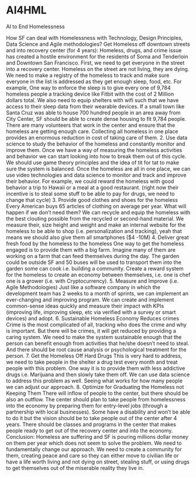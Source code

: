 # AI4HML

AI to End Homelessness  

How SF can deal with Homelessness with Technology, Design Principles, Data Science and Agile methodologies?
Get Homeless off downtown streets and into recovery center (for 4 years):
Homeless, drugs, and crime issue has created a hostile environment for the residents of Soma and Tenderloin and Downtown San Francisco. First, we need to get everyone in the street into a recovery center. Homeless on the street are not living, they are dying. We need to make a registry of the homeless to track and make sure everyone in the list is addressed as they get enough sleep, food, etc. For example, One way to enforce the sleep is to give every one of 9,784 homeless people a tracking device like Fitbit with the cost of 2 Million dollars total. We also need to equip shelters with wifi such that we have access to their sleep data from their wearable devices.
If a small town like Santa Cruz was able to house 700 hundred people in an area away from City Center, SF should be able to create dense housing to fit 9,784 people. There are many volunteers that work in the center and ensure that the homeless are getting enough care. Collecting all homeless in one place provides an enormous reduction in cost of taking care of them.
2. Use data science to study the behavior of the homeless and constantly monitor and improve them.
Once we have a way of measuring the homeless activities and behavior we can start looking into how to break them out of this cycle. We should use game theory principles and the idea of tit for tat to make sure the system is balanced. Once the homeless are all in one place, we can use video technologies and data science to monitor and track and improve their behavior. For example, we could reward the homeless with good behavior a trip to Hawaii or a meal at a good restaurant. (right now their incentive is to steal some stuff to be able to pay for drugs, we need to change that cycle)
3. Provide good clothes and shoes for the homeless
Every American buys 65 articles of clothing on average per year. What will happen if we don’t need them? We can recycle and equip the homeless with the best clouting possible from the recycled or second-hand material. We measure their, size height and weight and make an internal website for the homeless to be able to shop (i.e. personalization and tracking), yeah that means we should also give them all smartphones ($4 -10M)
4. Deliver great fresh food by the homeless to the homeless
One way to get the homeless engaged is to provide them with a big farm. Imagine many of them are working on a farm that can feed themselves during the day. The garden could be outside SF and 50 buses will be used to transport them into the garden some can cook i.e. building a community. Create a reward system for the homeless to create an economy between themselves, i.e. one is chef one is a grower (i.e. with Cryptocurrency).
5. Measure and Improve (i.e. Agile Methodologies)
Just like a software company in which the development team has 2 weeks to a month of sprints, we can implement an ever-changing and improving program. We can create and implement common-sense ideas quickly and measure their impact with KPIs (improving life, improving sleep, etc via verified with a survey or smart devices) and adopt.
6. Sustainable Homeless Economy Reduces crimes
Crime is the most complicated of all, tracking who does the crime and why is important. But there will be crimes, it will get reduced by providing a caring system. We need to make the system sustainable enough that the person can benefit enough from activities that he/she doesn’t need to steal. And there should be root cause analysis or psychological treatment for the person.
7. Get the Homeless Off Hard Drugs
This is very hard to address, we need to take people in the shelter a drug test every month and treat people with this problem. One way it is to provide them with less addictive drugs i.e. Marijuana and then slowly take them off. We can use data science to address this problem as well. Seeing what works for how many people we can adjust our approach.
8. Optimize for Graduating the Homeless not Keeping Them
There will inflow of people to the center, but there should be also an outflow. The center should plan to take people from homelessness into the economy by preparing them for entry-level jobs (through a partnership with local businesses). Some have a disability and won’t be able to do it but the vision should be to take people out of the center after 4 years. There should be classes and programs in the center that makes people ready to get out of the recovery center and into the economy.
Conclusion:
Homeless are suffering and SF is pouring millions dollar money on them per year which does not seem to solve the problem. We need to fundamentally change our approach. We need to create a community for them, creating peace and care so they can either move to civilian life or have a life worth living and not dying on street, stealing stuff, or using drugs to get themselves out of the miserable reality they live in.
